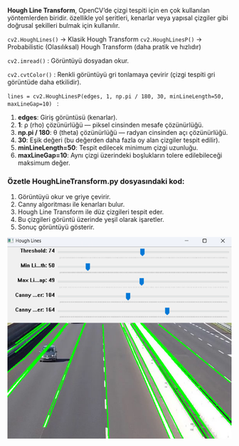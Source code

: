 **Hough Line Transform**, OpenCV’de çizgi tespiti için en çok kullanılan yöntemlerden biridir.
özellikle yol şeritleri, kenarlar veya yapısal çizgiler gibi doğrusal şekilleri bulmak için kullanılır.

`cv2.HoughLines()` → Klasik Hough Transform
`cv2.HoughLinesP()` → Probabilistic (Olasılıksal) Hough Transform (daha pratik ve hızlıdır)

`cv2.imread()` : Görüntüyü dosyadan okur.

`cv2.cvtColor()` : Renkli görüntüyü gri tonlamaya çevirir (çizgi tespiti gri görüntüde daha etkilidir).

`lines = cv2.HoughLinesP(edges, 1, np.pi / 180, 30, minLineLength=50, maxLineGap=10)
` : 

1. **edges**: Giriş görüntüsü (kenarlar).
2. **1**: ρ (rho) çözünürlüğü — piksel cinsinden mesafe çözünürlüğü.
3. **np.pi / 180**: θ (theta) çözünürlüğü — radyan cinsinden açı çözünürlüğü.
4. **30**: Eşik değeri (bu değerden daha fazla oy alan çizgiler tespit edilir).
5. **minLineLength=50**: Tespit edilecek minimum çizgi uzunluğu.
6. **maxLineGap=10**: Aynı çizgi üzerindeki boşlukların tolere edilebileceği maksimum değer.


### Özetle HoughLineTransform.py dosyasındaki kod:

1. Görüntüyü okur ve griye çevirir.
2. Canny algoritması ile kenarları bulur.
3. Hough Line Transform ile düz çizgileri tespit eder.
4. Bu çizgileri görüntü üzerinde yeşil olarak işaretler.
5. Sonuç görüntüyü gösterir.

![img.png](../Assets/HoughLine.png)


